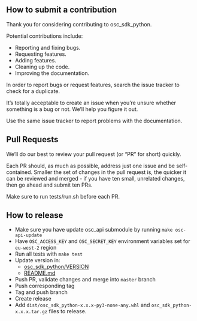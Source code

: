 ## How to submit a contribution

Thank you for considering contributing to osc_sdk_python.

Potential contributions include:

- Reporting and fixing bugs.
- Requesting features.
- Adding features.
- Cleaning up the code.
- Improving the documentation.

In order to report bugs or request features, search the issue tracker to check for a duplicate.

It’s totally acceptable to create an issue when you’re unsure whether
something is a bug or not. We’ll help you figure it out.

Use the same issue tracker to report problems with the documentation.

## Pull Requests

We’ll do our best to review your pull request (or “PR” for short) quickly.

Each PR should, as much as possible, address just one issue and be self-contained. 
Smaller the set of changes in the pull request is, the quicker it can be reviewed and 
merged - if you have ten small, unrelated changes, then go ahead and submit ten PRs.

Make sure to run tests/run.sh before each PR.

## How to release

- Make sure you have update osc_api submodule by running `make osc-api-update`
- Have `OSC_ACCESS_KEY` and `OSC_SECRET_KEY` environment variables set for `eu-west-2` region
- Run all tests with `make test`
- Update version in:
  - [osc_sdk_python/VERSION](osc_sdk_python/VERSION)
  - [README.md](README.md)
- Push PR, validate changes and merge into `master` branch
- Push corresponding tag
- Tag and push branch
- Create release
- Add `dist/osc_sdk_python-x.x.x-py3-none-any.whl` and `osc_sdk_python-x.x.x.tar.gz` files to release.

